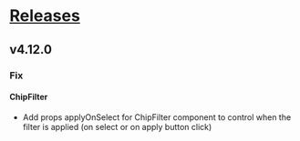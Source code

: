 # [Releases](https://github.com/Tracktor/design-system/releases)

## v4.12.0

###  Fix
#### ChipFilter
- Add props applyOnSelect for ChipFilter component to control when the filter is applied (on select or on apply button click)
